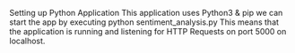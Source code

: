 Setting up Python Application
This application uses Python3 & pip
we can start the app by executing python sentiment_analysis.py
This means that the application is running and listening for HTTP Requests on port 5000 on localhost.
